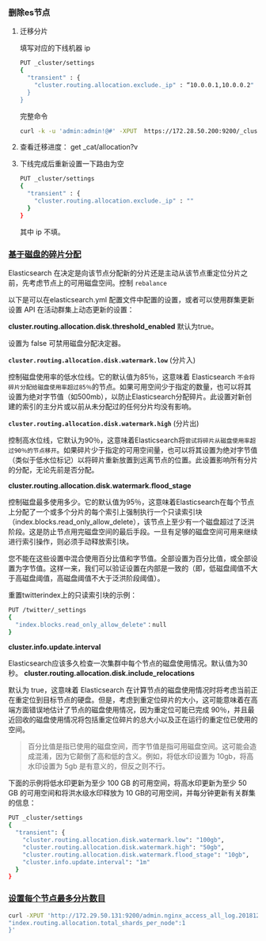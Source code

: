 ### 删除es节点

1. 迁移分片

   填写对应的下线机器 ip

   ```sh
   PUT _cluster/settings
   {
     "transient" : {
       "cluster.routing.allocation.exclude._ip" : “10.0.0.1,10.0.0.2"
     }
   }
   ```

   完整命令

   ```sh
   curl -k -u 'admin:admin!@#' -XPUT  https://172.28.50.200:9200/_cluster/settings -d '{"transient":{"cluster.routing.allocation.exclude._ip":"172.29.50.131,172.29.50.129,172.29.50.132,172.29.50.127,172.29.50.134,172.29.50.133,172.29.50.128"}}
   
   ```

2. 查看迁移进度：
   get _cat/allocation?v

3. 下线完成后重新设置一下路由为空

   ```sh
   PUT _cluster/settings
   {
     "transient" : {
       "cluster.routing.allocation.exclude._ip" : ""
     }
   }
   ```

   其中 ip 不填。



### [基于磁盘的碎片分配](https://www.elastic.co/guide/en/elasticsearch/reference/7.9/modules-cluster.html)

Elasticsearch 在决定是向该节点分配新的分片还是主动从该节点重定位分片之前，先考虑节点上的可用磁盘空间。控制 `rebalance`

以下是可以在elasticsearch.yml 配置文件中配置的设置，或者可以使用群集更新设置 API 在活动群集上动态更新的设置：

**cluster.routing.allocation.disk.threshold_enabled**
默认为true。

设置为 false 可禁用磁盘分配决定器。

**`cluster.routing.allocation.disk.watermark.low`**  (分片入)

控制磁盘使用率的低水位线。它的默认值为85％，这意味着 Elasticsearch `不会将碎片分配给磁盘使用率超过85％`的节点。如果可用空间少于指定的数量，也可以将其设置为绝对字节值（如500mb），以防止Elasticsearch分配碎片。此设置对新创建的索引的主分片或以前从未分配过的任何分片均没有影响。

**`cluster.routing.allocation.disk.watermark.high`**  (分片出)

控制高水位线，它默认为90％，这意味着Elasticsearch将`尝试将碎片从磁盘使用率超过90％的节点移开`。如果碎片少于指定的可用空间量，也可以将其设置为绝对字节值（类似于低水位标记）以将碎片重新放置到远离节点的位置。此设置影响所有分片的分配，无论先前是否分配。

**cluster.routing.allocation.disk.watermark.flood_stage** 

控制磁盘最多使用多少。它的默认值为95％，这意味着Elasticsearch在每个节点上分配了一个或多个分片的每个索引上强制执行一个只读索引块（index.blocks.read_only_allow_delete），该节点上至少有一个磁盘超过了泛洪阶段。这是防止节点用完磁盘空间的最后手段。一旦有足够的磁盘空间可用来继续进行索引操作，则必须手动释放索引块。

您不能在这些设置中混合使用百分比值和字节值。全部设置为百分比值，或全部设置为字节值。这样一来，我们可以验证设置在内部是一致的（即，低磁盘阈值不大于高磁盘阈值，高磁盘阈值不大于泛洪阶段阈值）。

重置twitterindex上的只读索引块的示例：

```sh
PUT /twitter/_settings
{
  "index.blocks.read_only_allow_delete"：null
}
```

**cluster.info.update.interval**

Elasticsearch应该多久检查一次集群中每个节点的磁盘使用情况。默认值为30秒。
**cluster.routing.allocation.disk.include_relocations**

默认为 true，这意味着 Elasticsearch 在计算节点的磁盘使用情况时将考虑当前正在重定位到目标节点的硬盘。但是，考虑到重定位碎片的大小，这可能意味着在高端方面错误地估计了节点的磁盘使用情况，因为重定位可能已完成 90％，并且最近回收的磁盘使用情况将包括重定位碎片的总大小以及正在运行的重定位已使用的空间。

> 百分比值是指已使用的磁盘空间，而字节值是指可用磁盘空间。这可能会造成混淆，因为它颠倒了高和低的含义。例如，将低水印设置为 10gb，将高水印设置为 5gb 是有意义的，但反之则不行。

下面的示例将低水印更新为至少 100 GB 的可用空间，将高水印更新为至少 50 GB 的可用空间和将洪水级水印释放为 10 GB的可用空间，并每分钟更新有关群集的信息：

```sh
PUT _cluster/settings
{
  "transient": {
    "cluster.routing.allocation.disk.watermark.low": "100gb",
    "cluster.routing.allocation.disk.watermark.high": "50gb",
    "cluster.routing.allocation.disk.watermark.flood_stage": "10gb",
    "cluster.info.update.interval": "1m"
  }
}
```

### [设置每个节点最多分片数目](https://www.elastic.co/guide/en/elasticsearch/reference/7.9/allocation-total-shards.html)

```sh
curl -XPUT 'http://172.29.50.131:9200/admin.nginx_access_all_log.20181212/_settings' -d '{
"index.routing.allocation.total_shards_per_node":1
}'
```

